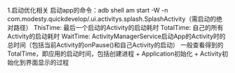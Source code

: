 1.启动优化相关
启动app的命令：adb shell am start -W -n com.modesty.quickdevelop/.ui.activitys.splash.SplashActivity（需启动的绝对路径）
ThisTime: 最后一个启动的Activity的启动耗时
TotalTime: 自己的所有Activity的启动耗时
WaitTime: ActivityManagerService启动App的Activity时的总时间（包括当前Activity的onPause()和自己Activity的启动）
一般查看得到的TotalTime，即应用的启动时间，包括创建进程 + Application初始化 + Activity初始化到界面显示的过程

